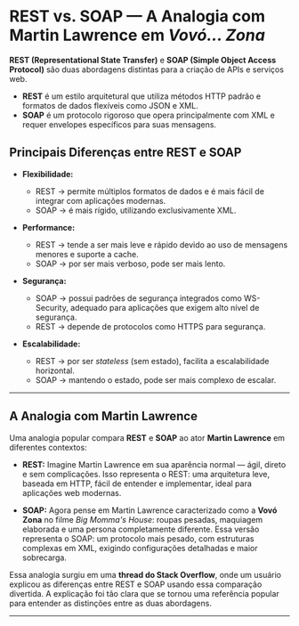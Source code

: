 # REST vs. SOAP — A Analogia com Martin Lawrence em *Vovó... Zona*

**REST (Representational State Transfer)** e **SOAP (Simple Object Access Protocol)** são duas abordagens distintas para a criação de APIs e serviços web.

- **REST** é um estilo arquitetural que utiliza métodos HTTP padrão e formatos de dados flexíveis como JSON e XML.
- **SOAP** é um protocolo rigoroso que opera principalmente com XML e requer envelopes específicos para suas mensagens.

## Principais Diferenças entre REST e SOAP

- **Flexibilidade:**
    - REST → permite múltiplos formatos de dados e é mais fácil de integrar com aplicações modernas.
    - SOAP → é mais rígido, utilizando exclusivamente XML.

- **Performance:**
    - REST → tende a ser mais leve e rápido devido ao uso de mensagens menores e suporte a cache.
    - SOAP → por ser mais verboso, pode ser mais lento.

- **Segurança:**
    - SOAP → possui padrões de segurança integrados como WS-Security, adequado para aplicações que exigem alto nível de segurança.
    - REST → depende de protocolos como HTTPS para segurança.

- **Escalabilidade:**
    - REST → por ser *stateless* (sem estado), facilita a escalabilidade horizontal.
    - SOAP → mantendo o estado, pode ser mais complexo de escalar.

---

## A Analogia com Martin Lawrence

Uma analogia popular compara **REST** e **SOAP** ao ator **Martin Lawrence** em diferentes contextos:

- **REST:** Imagine Martin Lawrence em sua aparência normal — ágil, direto e sem complicações. Isso representa o REST: uma arquitetura leve, baseada em HTTP, fácil de entender e implementar, ideal para aplicações web modernas.

- **SOAP:** Agora pense em Martin Lawrence caracterizado como a **Vovó Zona** no filme *Big Momma's House*: roupas pesadas, maquiagem elaborada e uma persona completamente diferente. Essa versão representa o SOAP: um protocolo mais pesado, com estruturas complexas em XML, exigindo configurações detalhadas e maior sobrecarga.

Essa analogia surgiu em uma **thread do Stack Overflow**, onde um usuário explicou as diferenças entre REST e SOAP usando essa comparação divertida. A explicação foi tão clara que se tornou uma referência popular para entender as distinções entre as duas abordagens.

---
